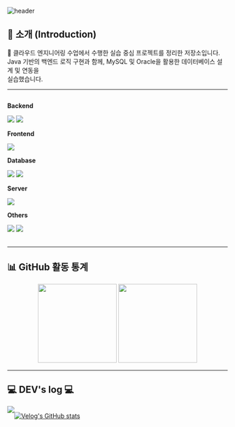 ![header](https://capsule-render.vercel.app/api?type=Waving&color=auto&height=300&section=header&text=☁️%20Jsumin's%20Cloud%20Portfolio&fontSize=50)


## 📌 소개 (Introduction)

📘 클라우드 엔지니어링 수업에서 수행한 실습 중심 프로젝트를 정리한 저장소입니다. <br>
Java 기반의 백엔드 로직 구현과 함께, MySQL 및 Oracle을 활용한 데이터베이스 설계 및 연동을 <br> 실습했습니다.

---

<div style="display:flex; flex-direction:column; align-items:flex-start;">
    <!-- Backend -->
    <p><strong>Backend</strong></p>
    <div>
        <img src="https://img.shields.io/badge/Java-007396?style=for-the-badge&logo=Java&logoColor=white">  
        <img src="https://img.shields.io/badge/Spring6-6DB33F?style=for-the-badge&logo=spring&logoColor=white">
    </div>
    <!-- Frontend -->
    <p><strong>Frontend</strong></p>
    <div>
        <img src="https://img.shields.io/badge/HTML5-E34F26?style=for-the-badge&logo=HTML5&logoColor=white">
    </div>
    <!-- Database -->
    <p><strong>Database</strong></p>
    <div>
        <img src="https://img.shields.io/badge/oracle-F80000?style=for-the-badge&logo=oracle&logoColor=white"> 
        <img src="https://img.shields.io/badge/mysql-4479A1?style=for-the-badge&logo=mysql&logoColor=white"> 
    </div>
    <!-- Server -->
    <p><strong>Server</strong></p>
    <div>
        <img src="https://img.shields.io/badge/linux-FCC624?style=for-the-badge&logo=linux&logoColor=black"> 
    </div>
    <!-- Others -->
    <p><strong>Others</strong></p>
    <div>
        <img src="https://img.shields.io/badge/Git-F05032?style=for-the-badge&logo=git&logoColor=white">
        <img src="https://img.shields.io/badge/Docker-2496ED?style=for-the-badge&logo=docker&logoColor=white">
    </div>
</div><br>
</div>

---

## 📊 GitHub 활동 통계

<p align="center">
  <img src="https://github-readme-stats.vercel.app/api?username=Jsumin07&show_icons=true&theme=default" height="180"/>
  <img src="https://github-readme-stats.vercel.app/api/top-langs/?username=Jsumin07&layout=compact&theme=default" height="180"/>
</p>
  
---

## 💻 DEV's log 💻
<div style="display:flex; flex-direction:row;">
    <a href="https://velog.io/@bi-sz">
        <img src="https://img.shields.io/badge/Velog-20c997?style=for-the-badge&logo=Vimeo&logoColor=white"> 
    </a>
  
 [![Velog's GitHub stats](https://velog-readme-stats.vercel.app/api?name=suminnn)](https://github.com/suminnn/velog-readme-stats)
</div><br>
